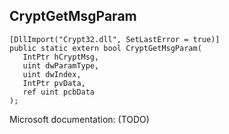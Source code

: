## CryptGetMsgParam

```
[DllImport("Crypt32.dll", SetLastError = true)]
public static extern bool CryptGetMsgParam(
   IntPtr hCryptMsg,
   uint dwParamType,
   uint dwIndex,
   IntPtr pvData,
   ref uint pcbData
);
```

Microsoft documentation: (TODO)
